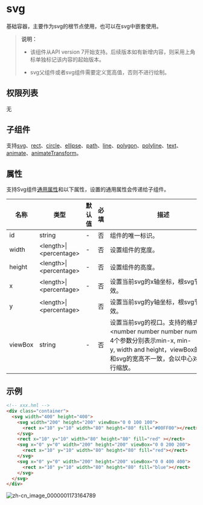 # svg

基础容器，主要作为svg的根节点使用，也可以在svg中嵌套使用。


>  **说明：**
> - 该组件从API version 7开始支持。后续版本如有新增内容，则采用上角标单独标记该内容的起始版本。
> 
> - svg父组件或者svg组件需要定义宽高值，否则不进行绘制。

## 权限列表

无


## 子组件

支持[svg](js-components-svg.md)、[rect](js-components-svg-rect.md)、[circle](js-components-svg-circle.md)、[ellipse](../arkui-js/js-components-svg-ellipse.md)、[path](js-components-svg-path.md)、[line](../arkui-js/js-components-svg-line.md)、[polygon](../arkui-js/js-components-svg-polygon.md)、[polyline](js-components-svg-polyline.md)、[text](js-components-svg-text.md)、[animate](js-components-svg-animate.md)、[animateTransform](js-components-svg-animatetransform.md)。


## 属性

支持Svg组件[通用属性](../arkui-js/js-components-svg-common-attributes.md)和以下属性，设置的通用属性会传递给子组件。

| 名称 | 类型 | 默认值 | 必填 | 描述 |
| -------- | -------- | -------- | -------- | -------- |
| id | string | - | 否 | 组件的唯一标识。 |
| width | &lt;length&gt;\|&lt;percentage&gt; | - | 否 | 设置组件的宽度。 |
| height | &lt;length&gt;\|&lt;percentage&gt; | - | 否 | 设置组件的高度。 |
| x | &lt;length&gt;\|&lt;percentage&gt; | - | 否 | 设置当前svg的x轴坐标，根svg节点无效。 |
| y | &lt;length&gt;\|&lt;percentage&gt; |  | 否 | 设置当前svg的y轴坐标，根svg节点无效。 |
| viewBox | string | - | 否 | 设置当前svg的视口。支持的格式为&lt;number&nbsp;number&nbsp;number&nbsp;number&gt;，4个参数分别表示min-x,&nbsp;min-y,&nbsp;width&nbsp;and&nbsp;height，viewBox的宽高和svg的宽高不一致，会以中心对齐进行缩放。 |


## 示例

```html
<!-- xxx.hml -->
<div class="container">
  <svg width="400" height="400">
    <svg width="200" height="200" viewBox="0 0 100 100">
      <rect x="10" y="10" width="80" height="80" fill="#00FF00"></rect>
    </svg>
    <rect x="10" y="10" width="80" height="80" fill="red" ></rect>
    <svg x="0" y="0" width="200" height="200" viewBox="0 0 200 200">
      <rect x="10" y="10" width="80" height="80" fill="red"></rect>
    </svg>
    <svg x="0" y="0" width="200" height="200" viewBox="0 0 400 400">
      <rect x="10" y="10" width="80" height="80" fill="blue"></rect>
    </svg>
  </svg>
</div>
```


![zh-cn_image_0000001173164789](figures/zh-cn_image_0000001173164789.png)
